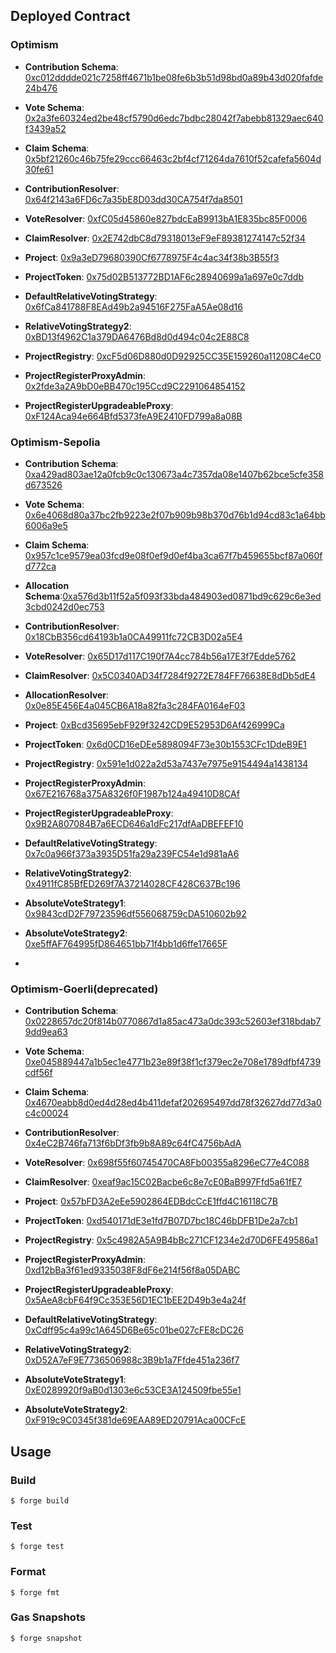 
## Deployed Contract

### Optimism
* **Contribution Schema**: [0xc012dddde021c7258ff4671b1be08fe6b3b51d98bd0a89b43d020fafde24b476](https://optimism.easscan.org/schema/view/0xc012dddde021c7258ff4671b1be08fe6b3b51d98bd0a89b43d020fafde24b476)
* **Vote Schema**: [0x2a3fe60324ed2be48cf5790d6edc7bdbc28042f7abebb81329aec640f3439a52](https://optimism.easscan.org/schema/view/0x2a3fe60324ed2be48cf5790d6edc7bdbc28042f7abebb81329aec640f3439a52)
* **Claim Schema**: [0x5bf21260c46b75fe29ccc66463c2bf4cf71264da7610f52cafefa5604d30fe61](https://optimism.easscan.org/schema/view/0x5bf21260c46b75fe29ccc66463c2bf4cf71264da7610f52cafefa5604d30fe61)


* **ContributionResolver**: [0x64f2143a6FD6c7a35bE8D03dd30CA754f7da8501](https://optimistic.etherscan.io/address/0x64f2143a6FD6c7a35bE8D03dd30CA754f7da8501)
* **VoteResolver**: [0xfC05d45860e827bdcEaB9913bA1E835bc85F0006](https://optimistic.etherscan.io/address/0xfC05d45860e827bdcEaB9913bA1E835bc85F0006)
* **ClaimResolver**: [0x2E742dbC8d79318013eF9eF89381274147c52f34](https://optimistic.etherscan.io/address/0x2E742dbC8d79318013eF9eF89381274147c52f34)
* **Project**: [0x9a3eD79680390Cf6778975F4c4ac34f38b3B55f3](https://optimistic.etherscan.io/address/0x9a3eD79680390Cf6778975F4c4ac34f38b3B55f3)
* **ProjectToken**: [0x75d02B513772BD1AF6c28940699a1a697e0c7ddb](https://optimistic.etherscan.io/address/0x75d02B513772BD1AF6c28940699a1a697e0c7ddb)
* **DefaultRelativeVotingStrategy**: [0x6fCa841788F8EAd49b2a94516F275FaA5Ae08d16](https://optimistic.etherscan.io/address/0x6fCa841788F8EAd49b2a94516F275FaA5Ae08d16)
* **RelativeVotingStrategy2**: [0xBD13f4962C1a379DA6476Bd8d0d494c04c2E88C8](https://optimistic.etherscan.io/address/0xBD13f4962C1a379DA6476Bd8d0d494c04c2E88C8)
* **ProjectRegistry**: [0xcF5d06D880d0D92925CC35E159260a11208C4eC0](https://optimistic.etherscan.io/address/0xcF5d06D880d0D92925CC35E159260a11208C4eC0)
* **ProjectRegisterProxyAdmin**: [0x2fde3a2A9bD0eBB470c195Ccd9C2291064854152](https://optimistic.etherscan.io/address/0x2fde3a2A9bD0eBB470c195Ccd9C2291064854152)
* **ProjectRegisterUpgradeableProxy**: [0xF124Aca94e664Bfd5373feA9E2410FD799a8a08B](https://optimistic.etherscan.io/address/0xF124Aca94e664Bfd5373feA9E2410FD799a8a08B)

### Optimism-Sepolia
* **Contribution Schema**: [0xa429ad803ae12a0fcb9c0c130673a4c7357da08e1407b62bce5cfe358d673526](https://optimism-sepolia.easscan.org/schema/view/0xa429ad803ae12a0fcb9c0c130673a4c7357da08e1407b62bce5cfe358d673526)
* **Vote Schema**: [0x6e4068d80a37bc2fb9223e2f07b909b98b370d76b1d94cd83c1a64bb6006a9e5](https://optimism-sepolia.easscan.org/schema/view/0x6e4068d80a37bc2fb9223e2f07b909b98b370d76b1d94cd83c1a64bb6006a9e5)
* **Claim Schema**: [0x957c1ce9579ea03fcd9e08f0ef9d0ef4ba3ca67f7b459655bcf87a060fd772ca](https://optimism-sepolia.easscan.org/schema/view/0x957c1ce9579ea03fcd9e08f0ef9d0ef4ba3ca67f7b459655bcf87a060fd772ca)
* **Allocation Schema**:[0xa576d3b11f52a5f093f33bda484903ed0871bd9c629c6e3ed3cbd0242d0ec753](https://optimism-sepolia.easscan.org/schema/view/0xa576d3b11f52a5f093f33bda484903ed0871bd9c629c6e3ed3cbd0242d0ec753)


* **ContributionResolver**: [0x18CbB356cd64193b1a0CA49911fc72CB3D02a5E4](https://sepolia-optimism.etherscan.io/address/0x18CbB356cd64193b1a0CA49911fc72CB3D02a5E4)
* **VoteResolver**: [0x65D17d117C190f7A4cc784b56a17E3f7Edde5762](https://sepolia-optimism.etherscan.io/address/0x65D17d117C190f7A4cc784b56a17E3f7Edde5762)
* **ClaimResolver**: [0x5C0340AD34f7284f9272E784FF76638E8dDb5dE4](https://sepolia-optimism.etherscan.io/address/0x5C0340AD34f7284f9272E784FF76638E8dDb5dE4)
* **AllocationResolver**: [0x0e85E456E4a045CB6A18a82fa3c284FA0164eF03](https://sepolia-optimism.etherscan.io/address/0x0e85E456E4a045CB6A18a82fa3c284FA0164eF03)


* **Project**: [0xBcd35695ebF929f3242CD9E52953D6Af426999Ca](https://sepolia-optimism.etherscan.io/address/0xBcd35695ebF929f3242CD9E52953D6Af426999Ca)
* **ProjectToken**: [0x6d0CD16eDEe5898094F73e30b1553CFc1DdeB9E1](https://sepolia-optimism.etherscan.io/address/0x6d0CD16eDEe5898094F73e30b1553CFc1DdeB9E1)
* **ProjectRegistry**: [0x591e1d022a2d53a7437e7975e9154494a1438134](https://sepolia-optimism.etherscan.io/address/0x591e1d022a2d53a7437e7975e9154494a1438134)
* **ProjectRegisterProxyAdmin**: [0x67E216768a375A8326f0F1987b124a49410D8CAf](https://sepolia-optimism.etherscan.io/address/0x67E216768a375A8326f0F1987b124a49410D8CAf)
* **ProjectRegisterUpgradeableProxy**: [0x9B2A807084B7a6ECD646a1dFc217dfAaDBEFEF10](https://sepolia-optimism.etherscan.io/address/0x9B2A807084B7a6ECD646a1dFc217dfAaDBEFEF10)


* **DefaultRelativeVotingStrategy**: [0x7c0a966f373a3935D51fa29a239FC54e1d981aA6](https://sepolia-optimism.etherscan.io/address/0x7c0a966f373a3935D51fa29a239FC54e1d981aA6)
* **RelativeVotingStrategy2**: [0x4911fC85BfED269f7A37214028CF428C637Bc196](https://sepolia-optimism.etherscan.io/address/0x4911fC85BfED269f7A37214028CF428C637Bc196)
* **AbsoluteVoteStrategy1**: [0x9843cdD2F79723596df556068759cDA510602b92](https://sepolia-optimism.etherscan.io/address/0x9843cdD2F79723596df556068759cDA510602b92)
* **AbsoluteVoteStrategy2**: [0xe5ffAF764995fD864651bb71f4bb1d6ffe17665F](https://sepolia-optimism.etherscan.io/address/0xe5ffAF764995fD864651bb71f4bb1d6ffe17665F)
* 
### Optimism-Goerli(deprecated)
* **Contribution Schema**: [0x0228657dc20f814b0770867d1a85ac473a0dc393c52603ef318bdab79dd9ea63](https://optimism-goerli-bedrock.easscan.org/schema/view/0x0228657dc20f814b0770867d1a85ac473a0dc393c52603ef318bdab79dd9ea63)
* **Vote Schema**: [0xe045889447a1b5ec1e4771b23e89f38f1cf379ec2e708e1789dfbf4739cdf56f](https://optimism-goerli-bedrock.easscan.org/schema/view/0xe045889447a1b5ec1e4771b23e89f38f1cf379ec2e708e1789dfbf4739cdf56f)
* **Claim Schema**: [0x4670eabb8d0ed4d28ed4b411defaf202695497dd78f32627dd77d3a0c4c00024](https://optimism-goerli-bedrock.easscan.org/schema/view/0x4670eabb8d0ed4d28ed4b411defaf202695497dd78f32627dd77d3a0c4c00024)


* **ContributionResolver**: [0x4eC2B746fa713f6bDf3fb9b8A89c64fC4756bAdA](https://goerli-optimism.etherscan.io/address/0x4eC2B746fa713f6bDf3fb9b8A89c64fC4756bAdA)
* **VoteResolver**: [0x698f55f60745470CA8Fb00355a8296eC77e4C088](https://goerli-optimism.etherscan.io/address/0x698f55f60745470CA8Fb00355a8296eC77e4C088)
* **ClaimResolver**: [0xeaf9ac15C02Bacbe6c8e7cE0BaB997Ffd5a61fE7](https://goerli-optimism.etherscan.io/address/0xeaf9ac15C02Bacbe6c8e7cE0BaB997Ffd5a61fE7)


* **Project**: [0x57bFD3A2eEe5902864EDBdcCcE1ffd4C16118C7B](https://goerli-optimism.etherscan.io/address/0x168dEF42CdD95b574c704a7d00284e5c81514e59)
* **ProjectToken**: [0xd540171dE3e1fd7B07D7bc18C46bDFB1De2a7cb1](https://goerli-optimism.etherscan.io/address/0x16E0259f2878ad6668aaDEb671cA5be1EA8615DB)
* **ProjectRegistry**: [0x5c4982A5A9B4bBc271CF1234e2d70D6FE49586a1](https://goerli-optimism.etherscan.io/address/0x5c4982A5A9B4bBc271CF1234e2d70D6FE49586a1)
* **ProjectRegisterProxyAdmin**: [0xd12bBa3f61ed9335038F8dF6e214f56f8a05DABC](https://goerli-optimism.etherscan.io/address/0xd12bBa3f61ed9335038F8dF6e214f56f8a05DABC)
* **ProjectRegisterUpgradeableProxy**: [0x5AeA8cbF64f9Cc353E56D1EC1bEE2D49b3e4a24f](https://goerli-optimism.etherscan.io/address/0x5AeA8cbF64f9Cc353E56D1EC1bEE2D49b3e4a24f)


* **DefaultRelativeVotingStrategy**: [0xCdff95c4a99c1A645D6Be65c01be027cFE8cDC26](https://goerli-optimism.etherscan.io/address/0xCdff95c4a99c1A645D6Be65c01be027cFE8cDC26)
* **RelativeVotingStrategy2**: [0xD52A7eF9E7736506988c3B9b1a7Ffde451a236f7](https://goerli-optimism.etherscan.io/address/0xD52A7eF9E7736506988c3B9b1a7Ffde451a236f7)
* **AbsoluteVoteStrategy1**: [0xE0289920f9aB0d1303e6c53CE3A124509fbe55e1](https://goerli-optimism.etherscan.io/address/0xE0289920f9aB0d1303e6c53CE3A124509fbe55e1)
* **AbsoluteVoteStrategy2**: [0xF919c9C0345f381de69EAA89ED20791Aca00CFcE](https://goerli-optimism.etherscan.io/address/0xF919c9C0345f381de69EAA89ED20791Aca00CFcE)

## Usage

### Build

```shell
$ forge build
```

### Test

```shell
$ forge test
```

### Format

```shell
$ forge fmt
```

### Gas Snapshots

```shell
$ forge snapshot
```
